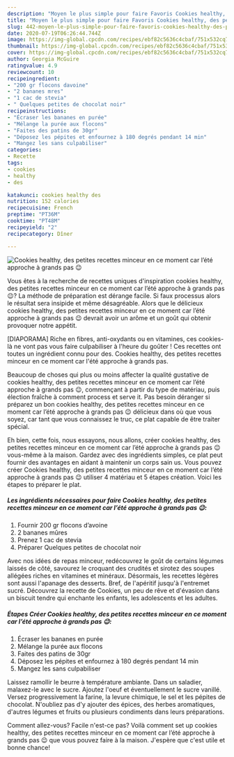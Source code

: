 ```yaml
---
description: "Moyen le plus simple pour faire Favoris Cookies healthy, des petites recettes minceur en ce moment car l’été approche à grands pas 😉"
title: "Moyen le plus simple pour faire Favoris Cookies healthy, des petites recettes minceur en ce moment car l’été approche à grands pas 😉"
slug: 442-moyen-le-plus-simple-pour-faire-favoris-cookies-healthy-des-petites-recettes-minceur-en-ce-moment-car-lete-approche-a-grands-pas
date: 2020-07-19T06:26:44.744Z
image: https://img-global.cpcdn.com/recipes/ebf82c5636c4cbaf/751x532cq70/cookies-healthy-des-petites-recettes-minceur-en-ce-moment-car-lete-approche-a-grands-pas-😉-photo-principale-de-la-recette.jpg
thumbnail: https://img-global.cpcdn.com/recipes/ebf82c5636c4cbaf/751x532cq70/cookies-healthy-des-petites-recettes-minceur-en-ce-moment-car-lete-approche-a-grands-pas-😉-photo-principale-de-la-recette.jpg
cover: https://img-global.cpcdn.com/recipes/ebf82c5636c4cbaf/751x532cq70/cookies-healthy-des-petites-recettes-minceur-en-ce-moment-car-lete-approche-a-grands-pas-😉-photo-principale-de-la-recette.jpg
author: Georgia McGuire
ratingvalue: 4.9
reviewcount: 10
recipeingredient:
- "200 gr flocons davoine"
- "2 bananes mres"
- "1 cac de stevia"
- " Quelques petites de chocolat noir"
recipeinstructions:
- "Écraser les bananes en purée"
- "Mélange la purée aux flocons"
- "Faites des patins de 30gr"
- "Déposez les pépites et enfournez à 180 degrés pendant 14 min"
- "Mangez les sans culpabiliser"
categories:
- Recette
tags:
- cookies
- healthy
- des

katakunci: cookies healthy des 
nutrition: 152 calories
recipecuisine: French
preptime: "PT36M"
cooktime: "PT48M"
recipeyield: "2"
recipecategory: Dîner

---
```



![Cookies healthy, des petites recettes minceur en ce moment car l’été approche à grands pas 😉](https://img-global.cpcdn.com/recipes/ebf82c5636c4cbaf/751x532cq70/cookies-healthy-des-petites-recettes-minceur-en-ce-moment-car-lete-approche-a-grands-pas-😉-photo-principale-de-la-recette.jpg)

Vous êtes à la recherche de recettes uniques d'inspiration cookies healthy, des petites recettes minceur en ce moment car l’été approche à grands pas 😉? La méthode de préparation est dérange facile. Si faux processus alors le résultat sera insipide et même désagréable. Alors que le délicieux cookies healthy, des petites recettes minceur en ce moment car l’été approche à grands pas 😉 devrait avoir un arôme et un goût qui obtenir provoquer notre appétit.

[DIAPORAMA] Riche en fibres, anti-oxydants ou en vitamines, ces cookies-là ne vont pas vous faire culpabiliser à l&#39;heure du goûter ! Ces recettes ont toutes un ingrédient connu pour des. Cookies healthy, des petites recettes minceur en ce moment car l&#39;été approche à grands pas.

Beaucoup de choses qui plus ou moins affecter la qualité gustative de cookies healthy, des petites recettes minceur en ce moment car l’été approche à grands pas 😉, commençant à partir du type de matériau, puis élection fraîche à comment process et serve it. Pas besoin déranger si préparez un bon cookies healthy, des petites recettes minceur en ce moment car l’été approche à grands pas 😉 délicieux dans où que vous soyez, car tant que vous connaissez le truc, ce plat capable de être traiter spécial.


Eh bien, cette fois, nous essayons, nous allons, créer cookies healthy, des petites recettes minceur en ce moment car l’été approche à grands pas 😉 vous-même à la maison. Gardez avec des ingrédients simples, ce plat peut fournir des avantages en aidant à maintenir un corps sain us. Vous pouvez créer Cookies healthy, des petites recettes minceur en ce moment car l’été approche à grands pas 😉 utiliser 4 matériau et 5 étapes création. Voici les étapes to préparer le plat.

<!--inarticleads1-->

##### Les ingrédients nécessaires pour faire Cookies healthy, des petites recettes minceur en ce moment car l’été approche à grands pas 😉:

1. Fournir 200 gr flocons d’avoine
1.  2 bananes mûres
1. Prenez 1 cac de stevia
1. Préparer  Quelques petites de chocolat noir


Avec nos idées de repas minceur, redécouvrez le goût de certains légumes laissés de côté, savourez le croquant des crudités et sirotez des soupes allégées riches en vitamines et minéraux. Désormais, les recettes légères sont aussi l&#39;apanage des desserts. Bref, de l&#39;apéritif jusqu&#39;à l&#39;entremet sucré. Découvrez la recette de Cookies, un peu de rêve et d&#39;évasion dans un biscuit tendre qui enchante les enfants, les adolescents et les adultes. 

<!--inarticleads2-->

##### Étapes Créer Cookies healthy, des petites recettes minceur en ce moment car l’été approche à grands pas 😉:

1. Écraser les bananes en purée
1. Mélange la purée aux flocons
1. Faites des patins de 30gr
1. Déposez les pépites et enfournez à 180 degrés pendant 14 min
1. Mangez les sans culpabiliser


Laissez ramollir le beurre à température ambiante. Dans un saladier, malaxez-le avec le sucre. Ajoutez l&#39;oeuf et éventuellement le sucre vanillé. Versez progressivement la farine, la levure chimique, le sel et les pépites de chocolat. N&#39;oubliez pas d&#39;y ajouter des épices, des herbes aromatiques, d&#39;autres légumes et fruits ou plusieurs condiments dans leurs préparations. 


Comment allez-vous? Facile n'est-ce pas? Voilà comment set up cookies healthy, des petites recettes minceur en ce moment car l’été approche à grands pas 😉 que vous pouvez faire à la maison. J'espère que c'est utile et bonne chance!
